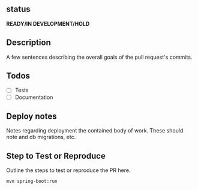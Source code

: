 ## status
**READY/IN DEVELOPMENT/HOLD**

## Description
A few sentences describing the overall goals of the pull request's commits.

## Todos
- [ ] Tests
- [ ] Documentation

## Deploy notes
Notes regarding deployment the contained body of work. These should note and db migrations, etc.

## Step to Test or Reproduce
Outline the steps to test or reproduce the PR here.

```sh
mvn spring-boot:run
```
